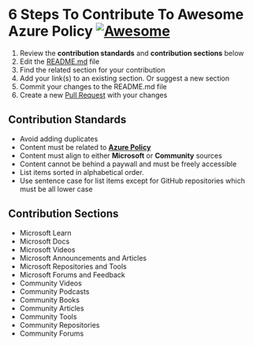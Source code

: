 # 6 Steps To Contribute To Awesome Azure Policy [![Awesome](https://awesome.re/badge.svg)](https://awesome.re)

1. Review the **contribution standards** and **contribution sections** below
2. Edit the [README.md](https://github.com/globalbao/awesome-azure-policy/edit/main/README.md) file
3. Find the related section for your contribution
4. Add your link(s) to an existing section. Or suggest a new section
5. Commit your changes to the README.md file
6. Create a new [Pull Request](https://github.com/globalbao/awesome-azure-policy/compare) with your changes

## Contribution Standards

* Avoid adding duplicates
* Content must be related to **[Azure Policy](https://docs.microsoft.com/en-us/azure/governance/policy/overview)**
* Content must align to either **Microsoft** or **Community** sources
* Content cannot be behind a paywall and must be freely accessible
* List items sorted in alphabetical order.
* Use sentence case for list items except for GitHub repositories which must be all lower case

## Contribution Sections

- Microsoft Learn
- Microsoft Docs
- Microsoft Videos
- Microsoft Announcements and Articles
- Microsoft Repositories and Tools
- Microsoft Forums and Feedback
- Community Videos
- Community Podcasts
- Community Books
- Community Articles
- Community Tools
- Community Repositories
- Community Forums
